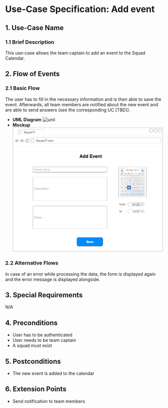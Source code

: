 # Use-Case Specification: Add event

## 1. Use-Case Name

### 1.1 Brief Description

This use-case allows the team captain to add an event to the Squad Calendar.

## 2. Flow of Events

### 2.1 Basic Flow

The user has to fill in the necessary information and is then able to save the event. Afterwards, all team members are notified about the new event and are able to send answers (see the corresponding UC [TBD]).

* **UML Diagram**
  ![uml][]
* **Mockup**
  ![mock][]

### 2.2 Alternative Flows

In case of an error while processing the data, the form is displayed again and the error message is displayed alongside.

## 3. Special Requirements

N/A

## 4. Preconditions

* User has to be authenticated
* User needs to be team captain
* A squad must exist

## 5. Postconditions

* The new event is added to the calendar

## 6. Extension Points

* Send notification to team members

<!-- link definitions -->
[uml]: UC_AddEvent_UML.png "UML Diagram: UC Add Event"
[mock]: UC_AddEvent_Mockup.png "Mockup: UC Add Event"
